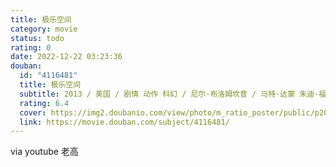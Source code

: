 ```yaml
---
title: 极乐空间
category: movie
status: todo
rating: 0
date: 2022-12-22 03:23:36
douban:
  id: "4116481"
  title: 极乐空间
  subtitle: 2013 / 美国 / 剧情 动作 科幻 / 尼尔·布洛姆坎普 / 马特·达蒙 朱迪·福斯特
  rating: 6.4
  cover: https://img2.doubanio.com/view/photo/m_ratio_poster/public/p2091268902.jpg
  link: https://movie.douban.com/subject/4116481/
---
```


via youtube 老高